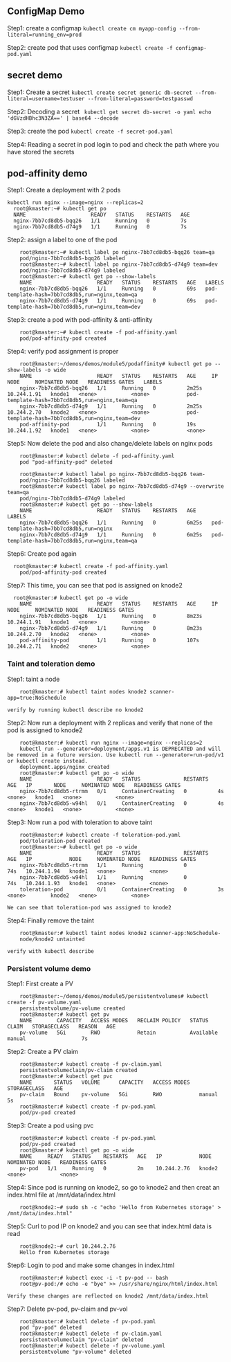 ## ConfigMap Demo
Step1: create a configmap
	```kubectl create cm myapp-config --from-literal=running_env=prod```

Step2: create pod that uses configmap
	```kubectl create -f configmap-pod.yaml```

## secret demo
Step1: Create a secret 
	```kubectl create secret generic db-secret --from-literal=username=testuser --from-literal=password=testpasswd```

Step2: Decoding a secret
	```	
	kubectl get secret db-secret -o yaml
	echo 'dGVzdHBhc3N3ZA==' | base64 --decode
	```

Step3: create the pod
	```
	kubectl create -f secret-pod.yaml
	```

Step4: Reading a secret in pod
	login to pod and check the path where you have stored the secrets

## pod-affinity demo
Step1: Create a deployment with 2 pods
  ```	
  kubectl run nginx --image=nginx --replicas=2
	root@kmaster:~# kubectl get po 
	NAME                     READY   STATUS    RESTARTS   AGE
	nginx-7bb7cd8db5-bqq26   1/1     Running   0          7s
	nginx-7bb7cd8db5-d74g9   1/1     Running   0          7s
  ```

Step2: assign a label to one of the pod
```
	root@kmaster:~# kubectl label po nginx-7bb7cd8db5-bqq26 team=qa
	pod/nginx-7bb7cd8db5-bqq26 labeled
	root@kmaster:~# kubectl label po nginx-7bb7cd8db5-d74g9 team=dev
	pod/nginx-7bb7cd8db5-d74g9 labeled
	root@kmaster:~# kubectl get po --show-labels
	NAME                     READY   STATUS    RESTARTS   AGE   LABELS
	nginx-7bb7cd8db5-bqq26   1/1     Running   0          69s   pod-template-hash=7bb7cd8db5,run=nginx,team=qa
	nginx-7bb7cd8db5-d74g9   1/1     Running   0          69s   pod-template-hash=7bb7cd8db5,run=nginx,team=dev
 ```
 
Step3: create a pod with pod-affinity & anti-affinity
```
	root@kmaster:~# kubectl create -f pod-affinity.yaml 
	pod/pod-affinity-pod created
```

Step4: verify pod assignment is proper
```
	root@kmaster:~/demos/demos/module5/podaffinity# kubectl get po --show-labels -o wide
	NAME                     READY   STATUS    RESTARTS   AGE     IP            NODE     NOMINATED NODE   READINESS GATES   LABELS
	nginx-7bb7cd8db5-bqq26   1/1     Running   0          2m25s   10.244.1.91   knode1   <none>           <none>            pod-template-hash=7bb7cd8db5,run=nginx,team=qa
	nginx-7bb7cd8db5-d74g9   1/1     Running   0          2m25s   10.244.2.70   knode2   <none>           <none>            pod-template-hash=7bb7cd8db5,run=nginx,team=dev
	pod-affinity-pod         1/1     Running   0          19s     10.244.1.92   knode1   <none>           <none>            <none>
```	

Step5: Now delete the pod and also change/delete labels on nginx pods
```
	root@kmaster:# kubectl delete -f pod-affinity.yaml 
	pod "pod-affinity-pod" deleted

	root@kmaster:# kubectl label po nginx-7bb7cd8db5-bqq26 team-
	pod/nginx-7bb7cd8db5-bqq26 labeled
	root@kmaster:# kubectl label po nginx-7bb7cd8db5-d74g9 --overwrite team=qa
	pod/nginx-7bb7cd8db5-d74g9 labeled
	root@kmaster:# kubectl get po --show-labels
	NAME                     READY   STATUS    RESTARTS   AGE     LABELS
	nginx-7bb7cd8db5-bqq26   1/1     Running   0          6m25s   pod-template-hash=7bb7cd8db5,run=nginx
	nginx-7bb7cd8db5-d74g9   1/1     Running   0          6m25s   pod-template-hash=7bb7cd8db5,run=nginx,team=qa
```

Step6: Create pod again
```
  root@kmaster:# kubectl create -f pod-affinity.yaml 
	pod/pod-affinity-pod created
```

Step7: This time, you can see that pod is assigned on knode2
```
  root@kmaster:# kubectl get po -o wide
	NAME                     READY   STATUS    RESTARTS   AGE     IP            NODE     NOMINATED NODE   READINESS GATES
	nginx-7bb7cd8db5-bqq26   1/1     Running   0          8m23s   10.244.1.91   knode1   <none>           <none>
	nginx-7bb7cd8db5-d74g9   1/1     Running   0          8m23s   10.244.2.70   knode2   <none>           <none>
	pod-affinity-pod         1/1     Running   0          107s    10.244.2.71   knode2   <none>           <none>
```

### Taint and toleration demo
Step1: taint a node
```
	root@kmaster:# kubectl taint nodes knode2 scanner-app=true:NoSchedule
```
	verify by running kubectl describe no knode2

Step2: Now run a deployment with 2 replicas and verify that none of the pod is assigned to knode2
```
	root@kmaster:# kubectl run nginx --image=nginx --replicas=2
	kubectl run --generator=deployment/apps.v1 is DEPRECATED and will be removed in a future version. Use kubectl run --generator=run-pod/v1 or kubectl create instead.
	deployment.apps/nginx created
	root@kmaster:# kubectl get po -o wide
	NAME                     READY   STATUS              RESTARTS   AGE   IP       NODE     NOMINATED NODE   READINESS GATES
	nginx-7bb7cd8db5-rtrmm   0/1     ContainerCreating   0          4s    <none>   knode1   <none>           <none>
	nginx-7bb7cd8db5-w94hl   0/1     ContainerCreating   0          4s    <none>   knode1   <none>           <none>
```

Step3: Now run a pod with toleration to above taint
```
	root@kmaster:# kubectl create -f toleration-pod.yaml 
	pod/toleration-pod created
	root@kmaster:~# kubectl get po -o wide
	NAME                     READY   STATUS              RESTARTS   AGE   IP            NODE     NOMINATED NODE   READINESS GATES
	nginx-7bb7cd8db5-rtrmm   1/1     Running             0          74s   10.244.1.94   knode1   <none>           <none>
	nginx-7bb7cd8db5-w94hl   1/1     Running             0          74s   10.244.1.93   knode1   <none>           <none>
	toleration-pod           0/1     ContainerCreating   0          3s    <none>        knode2   <none>           <none>
```	
	We can see that toleration-pod was assigned to knode2

Step4: Finally remove the taint
```
	root@kmaster:# kubectl taint nodes knode2 scanner-app:NoSchedule-
	node/knode2 untainted
```
	verify with kubectl describe

### Persistent volume demo
Step1: First create a PV
```
	root@kmaster:~/demos/demos/module5/persistentvolumes# kubectl create -f pv-volume.yaml 
	persistentvolume/pv-volume created
	root@kmaster:# kubectl get pv
	NAME        CAPACITY   ACCESS MODES   RECLAIM POLICY   STATUS      CLAIM   STORAGECLASS   REASON   AGE
	pv-volume   5Gi        RWO            Retain           Available           manual                  7s
```
Step2: Create a PV claim
```
	root@kmaster:# kubectl create -f pv-claim.yaml 
	persistentvolumeclaim/pv-claim created
	root@kmaster:# kubectl get pvc
	NAME       STATUS   VOLUME      CAPACITY   ACCESS MODES   STORAGECLASS   AGE
	pv-claim   Bound    pv-volume   5Gi        RWO            manual         5s
	root@kmaster:# kubectl create -f pv-pod.yaml 
	pod/pv-pod created
```
Step3: Create a pod using pvc
```
	root@kmaster:# kubectl create -f pv-pod.yaml 
	pod/pv-pod created
	root@kmaster:# kubectl get po -o wide
	NAME     READY   STATUS    RESTARTS   AGE   IP            NODE     NOMINATED NODE   READINESS GATES
	pv-pod   1/1     Running   0          2m    10.244.2.76   knode2   <none>           <none>
```
Step4: Since pod is running on knode2, so go to knode2 and then creat an index.html file at /mnt/data/index.html
```
	root@knode2:~# sudo sh -c "echo 'Hello from Kubernetes storage' > /mnt/data/index.html"
```	
Step5: Curl to pod IP on knode2 and you can see that index.html data is read
```
	root@knode2:~# curl 10.244.2.76
	Hello from Kubernetes storage
```
Step6: Login to pod and make some changes in index.html
```
	root@kmaster:# kubectl exec -i -t pv-pod -- bash
	root@pv-pod:/# echo -e "bye" >> /usr/share/nginx/html/index.html
```
	Verify these changes are reflected on knode2 /mnt/data/index.html

Step7: Delete pv-pod, pv-claim and pv-vol
```
	root@kmaster:# kubectl delete -f pv-pod.yaml 
	pod "pv-pod" deleted
	root@kmaster:# kubectl delete -f pv-claim.yaml 
	persistentvolumeclaim "pv-claim" deleted
	root@kmaster:# kubectl delete -f pv-volume.yaml 
	persistentvolume "pv-volume" deleted
```

	
